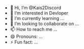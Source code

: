 - 👋 Hi, I’m @Kais2Discord
- 👀 I’m interested in Devloper
- 🌱 I’m currently learning ...
- 💞️ I’m looking to collaborate on ...
- 📫 How to reach me ...
- 😄 Pronouns: ...
- ⚡ Fun fact: ...

<!---
Kais2Discord/Kais2Discord is a ✨ special ✨ repository because its `README.md` (this file) appears on your GitHub profile.
You can click the Preview link to take a look at your changes.
--->
